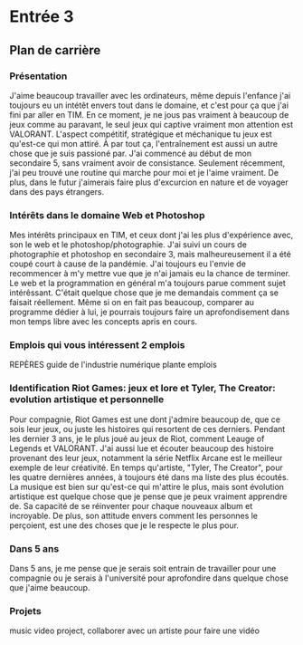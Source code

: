 # Entrée 3
## Plan de carrière

### Présentation
J'aime beaucoup travailler avec les ordinateurs, même depuis l'enfance j'ai toujours eu un intétêt envers tout dans le domaine, et c'est pour ça que j'ai fini par aller en TIM. En ce moment, je ne jous pas vraiment à beaucoup de jeux comme au paravant, le seul jeux qui captive vraiment mon attention est VALORANT. L'aspect compétitif, stratégique et méchanique tu jeux est qu'est-ce qui mon attiré. À par tout ça, l'entraînement est aussi un autre chose que je suis passioné par. J'ai commencé au début de mon secondaire 5, sans vraiment avoir de consistance. Seulement récemment, j'ai peu trouvé une routine qui marche pour moi et je l'aime vraiment. De plus, dans le futur j'aimerais faire plus d'excurcion en nature et de voyager dans des pays étrangers.

### Intérêts dans le domaine Web et Photoshop
Mes intérêts principaux en TIM, et ceux dont j'ai les plus d'expérience avec, son le web et le photoshop/photographie. J'ai suivi un cours de photographie et photoshop en secondaire 3, mais malheureusement il a été coupé court à cause de la pandémie. J'ai toujours eu l'envie de recommencer à m'y mettre vue que je n'ai jamais eu la chance de terminer. Le web et la programmation en général m'a toujours parue comment sujet intérêssant. C'était quelque chose que je me demandais comment ça se faisait réellement. Même si on en fait pas beaucoup, comparer au programme dédier à lui, je pourrais toujours faire un aprofondisement dans mon temps libre avec les concepts apris en cours.

### Emplois qui vous intéressent 2 emplois



REPÈRES
guide de l'industrie numérique
plante emplois
### Identification Riot Games: jeux et lore et Tyler, The Creator: evolution artistique et personnelle

Pour compagnie, Riot Games est une dont j'admire beaucoup de, que ce sois leur jeux, ou juste les histoires qui resortent de ces derniers. Pendant les dernier 3 ans, je le plus joué au jeux de Riot, comment Leauge of Legends et VALORANT. J'ai aussi lue et écouter beaucoup des histoire provenant des leur jeux, notamment la série Netflix Arcane est le meilleur exemple de leur créativité. 
En temps qu'artiste, "Tyler, The Creator", pour les quatre dernières années, à toujours été dans ma liste des plus écoutés. La musique est bien sur qu'est-ce qui m'attire le plus, mais sont évolution artistique est quelque chose que je pense que je peux vraiment apprendre de. Sa capacité de se réinventer pour chaque nouveaux album et incroyable. De plus, son attitude envers comment les personnes le perçoient, est une des choses que je le respecte le plus pour.

### Dans 5 ans
Dans 5 ans, je me pense que je serais soit entrain de travailler pour une compagnie ou je serais à l'université pour aprofondire dans quelque chose que j'aime beaucoup.

### Projets
music video project, collaborer avec un artiste pour faire une vidéo 
